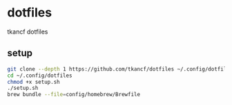 # dotfiles

tkancf dotfiles

## setup

```bash
git clone --depth 1 https://github.com/tkancf/dotfiles ~/.config/dotfiles
cd ~/.config/dotfiles
chmod +x setup.sh
./setup.sh
brew bundle --file=config/homebrew/Brewfile
```


